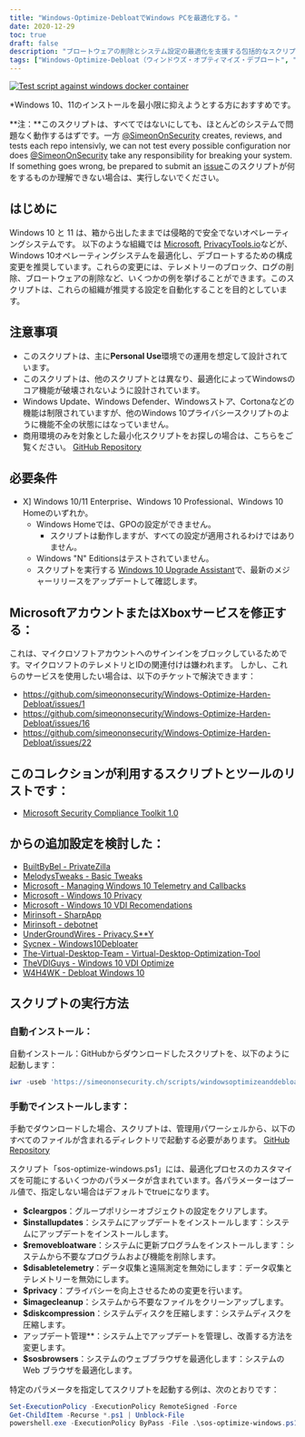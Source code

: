 ```yaml
---
title: "Windows-Optimize-DebloatでWindows PCを最適化する。"
date: 2020-12-29
toc: true
draft: false
description: "ブロートウェアの削除とシステム設定の最適化を支援する包括的なスクリプトであるWindows-Optimize-Debloatを使用して、Windowsオペレーティングシステムのパフォーマンスとプライバシーを改善します。"
tags: ["Windows-Optimize-Debloat（ウィンドウズ・オプティマイズ・デブロート", "Windowsの最適化", "デブロートウィンドウ", "Windowsを高速化する", "Windowsのパフォーマンスを最適化する", "Windowsのパフォーマンス向上", "Windows システムの最適化", "マイクロソフト", "プライバシー", "ブロートウェアの削除", "ウィンドウズ10", "ウィンドウズ11", "Windows Defender", "Windows Update", "コルトーナ", "グループポリシーオブジェクト", "テレメトリー", "ウィンドウズストア", "Windows 10 Professional", "Windows 10 Home"]
---
```



[![Test script against windows docker container](https://github.com/simeononsecurity/Windows-Optimize-Debloat/actions/workflows/test-with-docker.yml/badge.svg)](https://github.com/simeononsecurity/Windows-Optimize-Debloat/actions/workflows/test-with-docker.yml)

*Windows 10、11のインストールを最小限に抑えようとする方におすすめです。

**注：**このスクリプトは、すべてではないにしても、ほとんどのシステムで問題なく動作するはずです。一方 [@SimeonOnSecurity](https://github.com/simeononsecurity) creates, reviews, and tests each repo intensivly, we can not test every possible configuration nor does [@SimeonOnSecurity](https://github.com/simeononsecurity) take any responsibility for breaking your system. If something goes wrong, be prepared to submit an [issue](../../issues)このスクリプトが何をするものか理解できない場合は、実行しないでください。

## はじめに
Windows 10 と 11 は、箱から出したままでは侵略的で安全でないオペレーティングシステムです。
以下のような組織では [Microsoft](https://microsoft.com), [PrivacyTools.io](https://PrivacyTools.io)などが、Windows 10オペレーティングシステムを最適化し、デブロートするための構成変更を推奨しています。これらの変更には、テレメトリーのブロック、ログの削除、ブロートウェアの削除など、いくつかの例を挙げることができます。このスクリプトは、これらの組織が推奨する設定を自動化することを目的としています。

## 注意事項
- このスクリプトは、主に**Personal Use**環境での運用を想定して設計されています。
- このスクリプトは、他のスクリプトとは異なり、最適化によってWindowsのコア機能が破壊されないように設計されています。
 - Windows Update、Windows Defender、Windowsストア、Cortonaなどの機能は制限されていますが、他のWindows 10プライバシースクリプトのように機能不全の状態にはなっていません。
- 商用環境のみを対象とした最小化スクリプトをお探しの場合は、こちらをご覧ください。 [GitHub Repository](https://github.com/simeononsecurity/Standalone-Windows-STIG-Script)

## 必要条件
- X] Windows 10/11 Enterprise、Windows 10 Professional、Windows 10 Homeのいずれか。
  - Windows Homeでは、GPOの設定ができません。
    - スクリプトは動作しますが、すべての設定が適用されるわけではありません。
  - Windows "N" Editionsはテストされていません。
  - スクリプトを実行する [Windows 10 Upgrade Assistant](https://support.microsoft.com/en-us/help/3159635/windows-10-update-assistant)で、最新のメジャーリリースをアップデートして確認します。

## MicrosoftアカウントまたはXboxサービスを修正する：
これは、マイクロソフトアカウントへのサインインをブロックしているためです。マイクロソフトのテレメトリとIDの関連付けは嫌われます。
しかし、これらのサービスを使用したい場合は、以下のチケットで解決できます：
- https://github.com/simeononsecurity/Windows-Optimize-Harden-Debloat/issues/1
- https://github.com/simeononsecurity/Windows-Optimize-Harden-Debloat/issues/16
- https://github.com/simeononsecurity/Windows-Optimize-Harden-Debloat/issues/22

## このコレクションが利用するスクリプトとツールのリストです：
- [Microsoft Security Compliance Toolkit 1.0](https://www.microsoft.com/en-us/download/details.aspx?id=55319)

## からの追加設定を検討した：
- [BuiltByBel - PrivateZilla](https://github.com/builtbybel/privatezilla)
- [MelodysTweaks - Basic Tweaks](https://sites.google.com/view/melodystweaks/basictweaks)
- [Microsoft - Managing Windows 10 Telemetry and Callbacks](https://docs.microsoft.com/en-us/windows/privacy/manage-connections-from-windows-operating-system-components-to-microsoft-services)
- [Microsoft - Windows 10 Privacy](https://docs.microsoft.com/en-us/windows/privacy/)
- [Microsoft - Windows 10 VDI Recomendations](https://docs.microsoft.com/en-us/windows-server/remote/remote-desktop-services/rds_vdi-recommendations-1909)
- [Mirinsoft - SharpApp](https://github.com/builtbybel/sharpapp)
- [Mirinsoft - debotnet](https://github.com/builtbybel/debotnet)
- [UnderGroundWires - Privacy.S**Y](https://github.com/undergroundwires/privacy.sexy)
- [Sycnex - Windows10Debloater](https://github.com/Sycnex/Windows10Debloater)
- [The-Virtual-Desktop-Team - Virtual-Desktop-Optimization-Tool](https://github.com/The-Virtual-Desktop-Team/Virtual-Desktop-Optimization-Tool)
- [TheVDIGuys - Windows 10 VDI Optimize](https://github.com/TheVDIGuys/Windows_10_VDI_Optimize)
- [W4H4WK - Debloat Windows 10](https://github.com/W4RH4WK/Debloat-Windows-10/tree/master/scripts)

## スクリプトの実行方法
### 自動インストール：
自動インストール：GitHubからダウンロードしたスクリプトを、以下のように起動します：
```powershell
iwr -useb 'https://simeononsecurity.ch/scripts/windowsoptimizeanddebloat.ps1'|iex
```
### 手動でインストールします：
手動でダウンロードした場合、スクリプトは、管理用パワーシェルから、以下のすべてのファイルが含まれるディレクトリで起動する必要があります。 [GitHub Repository](https://github.com/simeononsecurity/Windows-Optimize-Debloat)

スクリプト「sos-optimize-windows.ps1」には、最適化プロセスのカスタマイズを可能にするいくつかのパラメータが含まれています。各パラメーターはブール値で、指定しない場合はデフォルトでtrueになります。

- **$cleargpos**：グループポリシーオブジェクトの設定をクリアします。
- **$installupdates**：システムにアップデートをインストールします：システムにアップデートをインストールします。
- **$removebloatware**：システムに更新プログラムをインストールします：システムから不要なプログラムおよび機能を削除します。
- **$disabletelemetry**：データ収集と遠隔測定を無効にします：データ収集とテレメトリーを無効にします。
- **$privacy**：プライバシーを向上させるための変更を行います。
- **$imagecleanup**：システムから不要なファイルをクリーンアップします。
- **$diskcompression**：システムディスクを圧縮します：システムディスクを圧縮します。
- アップデート管理**：システム上でアップデートを管理し、改善する方法を変更します。
- **$sosbrowsers**：システムのウェブブラウザを最適化します：システムの Web ブラウザを最適化します。

特定のパラメータを指定してスクリプトを起動する例は、次のとおりです：

```powershell
Set-ExecutionPolicy -ExecutionPolicy RemoteSigned -Force
Get-ChildItem -Recurse *.ps1 | Unblock-File
powershell.exe -ExecutionPolicy ByPass -File .\sos-optimize-windows.ps1 -cleargpos:$false -installupdates:$false
```

